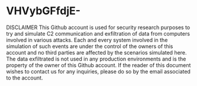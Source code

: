# VHVybGFfdjE-

DISCLAIMER
This Github account is used for security research purposes to try and simulate C2 communication and exfiltration of data from computers involved in various attacks.
Each and every system involved in the simulation of such events are under the control of the owners of this account and no third parties are affected by the scenarios simulated here. The data exfiltrated is not used in any production environments and is the property of the owner of this Github account.
If the reader of this document wishes to contact us for any inquiries, please do so by the email associated to the account.

